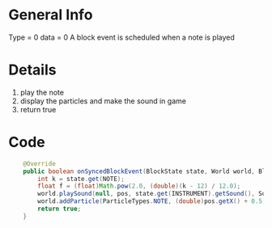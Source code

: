 # General Info
Type = 0
data = 0
A block event is scheduled when a note is played


# Details
1) play the note
2) display the particles and make the sound in game
3) return true

# Code
```Java
    @Override
    public boolean onSyncedBlockEvent(BlockState state, World world, BlockPos pos, int type, int data) {
        int k = state.get(NOTE);
        float f = (float)Math.pow(2.0, (double)(k - 12) / 12.0);
        world.playSound(null, pos, state.get(INSTRUMENT).getSound(), SoundCategory.RECORDS, 3.0f, f);
        world.addParticle(ParticleTypes.NOTE, (double)pos.getX() + 0.5, (double)pos.getY() + 1.2, (double)pos.getZ() + 0.5, (double)k / 24.0, 0.0, 0.0);
        return true;
    }
```
